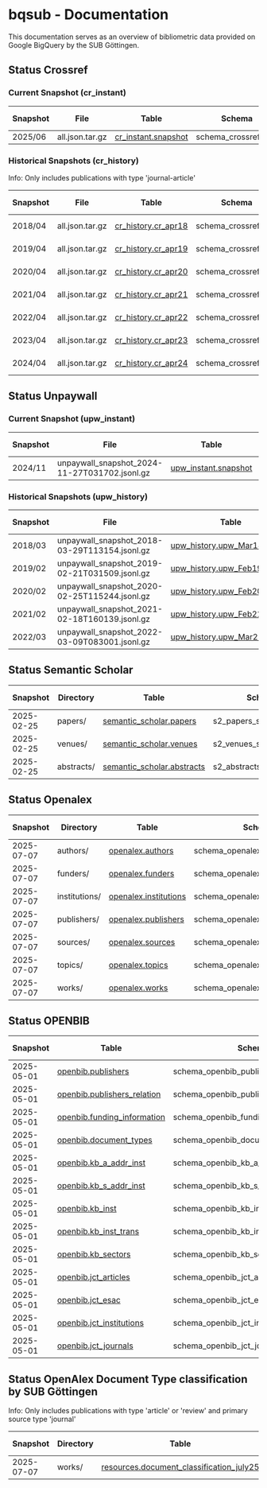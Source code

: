 # bqsub - Documentation

This documentation serves as an overview of bibliometric data provided on Google BigQuery by the SUB Göttingen.


## Status Crossref

### Current Snapshot (cr_instant)

| Snapshot        | File            | Table               | Schema               | Procedure | Last Changed | Coverage  | Number of rows |
|-----------------|-----------------|---------------------|----------------------|-----------|--------------|-----------|--------------------|
|  2025/06        | all.json.tar.gz | [cr_instant.snapshot](https://console.cloud.google.com/bigquery?ws=!1m4!1m3!3m2!1ssubugoe-collaborative!2scr_instant) | schema_crossref.json | [Repo](https://github.com/naustica/crossref_bq) |  14.07.2025  | All             | 171.073.897     |

### Historical Snapshots (cr_history)

Info: Only includes publications with type 'journal-article'

| Snapshot        | File            | Table               | Schema               | Procedure | Last Changed | Coverage  | Number of rows |
|-----------------|-----------------|---------------------|----------------------|-----------|--------------|-----------|--------------------|
|  2018/04        | all.json.tar.gz | [cr_history.cr_apr18](https://console.cloud.google.com/bigquery?ws=!1m4!1m3!3m2!1ssubugoe-collaborative!2scr_history) | schema_crossref.json | [Repo](https://github.com/naustica/crossref_bq) |  20.02.2022  | 2013-2018 | 16.766.035 |
|  2019/04        | all.json.tar.gz | [cr_history.cr_apr19](https://console.cloud.google.com/bigquery?ws=!1m4!1m3!3m2!1ssubugoe-collaborative!2scr_history) | schema_crossref.json | [Repo](https://github.com/naustica/crossref_bq) |  29.10.2021  | 2013-2019 | 20.715.644 |
|  2020/04        | all.json.tar.gz | [cr_history.cr_apr20](https://console.cloud.google.com/bigquery?ws=!1m4!1m3!3m2!1ssubugoe-collaborative!2scr_history) | schema_crossref.json | [Repo](https://github.com/naustica/crossref_bq) |  29.10.2021  | 2013-2020 | 25.334.525 |
|  2021/04        | all.json.tar.gz | [cr_history.cr_apr21](https://console.cloud.google.com/bigquery?ws=!1m4!1m3!3m2!1ssubugoe-collaborative!2scr_history) | schema_crossref.json | [Repo](https://github.com/naustica/crossref_bq) |  29.10.2021  | 2013-2021 | 30.579.119 |
|  2022/04        | all.json.tar.gz | [cr_history.cr_apr22](https://console.cloud.google.com/bigquery?ws=!1m4!1m3!3m2!1ssubugoe-collaborative!2scr_history) | schema_crossref.json | [Repo](https://github.com/naustica/crossref_bq) |  14.05.2022  | 2013-2022 | 35.939.195 |
|  2023/04        | all.json.tar.gz | [cr_history.cr_apr23](https://console.cloud.google.com/bigquery?ws=!1m4!1m3!3m2!1ssubugoe-collaborative!2scr_history) | schema_crossref.json | [Repo](https://github.com/naustica/crossref_bq) |  07.05.2023  | 2013-2023 | 41.767.461 |
|  2024/04        | all.json.tar.gz | [cr_history.cr_apr24](https://console.cloud.google.com/bigquery?ws=!1m4!1m3!3m2!1ssubugoe-collaborative!2scr_history) | schema_crossref.json | [Repo](https://github.com/naustica/crossref_bq) |  07.05.2024  | 2013-2024 | 47.709.184 |

## Status Unpaywall

### Current Snapshot (upw_instant)

| Snapshot| File                                          | Table                | Schema               | Procedure | Last Changed | Coverage  | Number of rows |
|---------|-----------------------------------------------|----------------------|----------------------|-----------|--------------|-----------|-----------------|
| 2024/11 | unpaywall_snapshot_2024-11-27T031702.jsonl.gz | [upw_instant.snapshot](https://console.cloud.google.com/bigquery?ws=!1m4!1m3!3m2!1ssubugoe-collaborative!2supw_instant) | bq_schema_nov24.json | [Repo](https://github.com/naustica/unpaywall_bq) | 23.06.2025 | 2008-2025 | 94.924.816 |

### Historical Snapshots (upw_history)

| Snapshot| File                                          | Table                       | Schema               | Procedure | Last Changed | Coverage  | Number of rows |
|---------|-----------------------------------------------|-----------------------------|----------------------|-----------|--------------|-----------|-----------------|
| 2018/03 | unpaywall_snapshot_2018-03-29T113154.jsonl.gz | [upw_history.upw_Mar18_08_20](https://console.cloud.google.com/bigquery?ws=!1m4!1m3!3m2!1ssubugoe-collaborative!2supw_history) | bq_schema_mar18.json | [Repo](https://github.com/naustica/unpaywall_bq) |  29.10.2021  | 2008-2018 | 36.557.043 |
| 2019/02 | unpaywall_snapshot_2019-02-21T031509.jsonl.gz | [upw_history.upw_Feb19_08_19](https://console.cloud.google.com/bigquery?ws=!1m4!1m3!3m2!1ssubugoe-collaborative!2supw_history) | bq_schema_feb19.json | [Repo](https://github.com/naustica/unpaywall_bq) |  10.11.2021  | 2008-2019 | 42.143.979 |
| 2020/02 | unpaywall_snapshot_2020-02-25T115244.jsonl.gz | [upw_history.upw_Feb20_08_20](https://console.cloud.google.com/bigquery?ws=!1m4!1m3!3m2!1ssubugoe-collaborative!2supw_history) | bq_schema_feb20.json | [Repo](https://github.com/naustica/unpaywall_bq) |  30.10.2021  | 2008-2020 | 49.717.710 |
| 2021/02 | unpaywall_snapshot_2021-02-18T160139.jsonl.gz | [upw_history.upw_Feb21_08_21](https://console.cloud.google.com/bigquery?ws=!1m4!1m3!3m2!1ssubugoe-collaborative!2supw_history) | bq_schema_feb21.json | [Repo](https://github.com/naustica/unpaywall_bq) |  29.10.2021  | 2008-2021 | 58.437.927 |
| 2022/03 | unpaywall_snapshot_2022-03-09T083001.jsonl.gz | [upw_history.upw_Mar22_08_22](https://console.cloud.google.com/bigquery?ws=!1m4!1m3!3m2!1ssubugoe-collaborative!2supw_history) | bq_schema_mar22.json | [Repo](https://github.com/naustica/unpaywall_bq) |  14.03.2022 | 2008-2022 | 67.424.819 |

## Status Semantic Scholar 

| Snapshot   | Directory    | Table                | Schema               | Procedure | Last Changed | Coverage  | Number of rows |
|------------|--------------|----------------------|----------------------|-----------|--------------|-----------|-----------------|
| 2025-02-25 | papers/      | [semantic_scholar.papers](https://console.cloud.google.com/bigquery?ws=!1m4!1m3!3m2!1ssubugoe-collaborative!2ssemantic_scholar) | s2_papers_schema.json | [Repo](https://github.com/naustica/semantic_scholar_bq) |  04.03.2025 | All | 224.566.486 |
| 2025-02-25 | venues/      | [semantic_scholar.venues](https://console.cloud.google.com/bigquery?ws=!1m4!1m3!3m2!1ssubugoe-collaborative!2ssemantic_scholar) | s2_venues_schema.json | [Repo](https://github.com/naustica/semantic_scholar_bq) |  04.03.2025 | All | 194.578 |
| 2025-02-25 | abstracts/      | [semantic_scholar.abstracts](https://console.cloud.google.com/bigquery?ws=!1m4!1m3!3m2!1ssubugoe-collaborative!2ssemantic_scholar) | s2_abstracts_schema.json | [Repo](https://github.com/naustica/semantic_scholar_bq) |  04.03.2025 | All | 108.246.108 |

## Status Openalex

| Snapshot   | Directory     | Table                 | Schema                            | Procedure | Last Changed | Coverage  | Number of rows |
|------------|---------------|-----------------------|-----------------------------------|-----------|--------------|-----------|----------------------|
| 2025-07-07 | authors/      | [openalex.authors](https://console.cloud.google.com/bigquery?ws=!1m4!1m3!3m2!1ssubugoe-collaborative!2sopenalex)      | schema_openalex_author.json       | [Repo](https://github.com/naustica/openalex) |  14.07.2025  | All | 104.007.169 |
| 2025-07-07 | funders/      | [openalex.funders](https://console.cloud.google.com/bigquery?ws=!1m4!1m3!3m2!1ssubugoe-collaborative!2sopenalex)      | schema_openalex_funders.json      | [Repo](https://github.com/naustica/openalex) |  14.07.2025  | All | 32.437 |
| 2025-07-07 | institutions/ | [openalex.institutions](https://console.cloud.google.com/bigquery?ws=!1m4!1m3!3m2!1ssubugoe-collaborative!2sopenalex) | schema_openalex_institutions.json | [Repo](https://github.com/naustica/openalex) |  14.07.2025  | All | 115.740 |
| 2025-07-07 | publishers/   | [openalex.publishers](https://console.cloud.google.com/bigquery?ws=!1m4!1m3!3m2!1ssubugoe-collaborative!2sopenalex)   | schema_openalex_publishers.json   | [Repo](https://github.com/naustica/openalex) |  14.07.2025  | All | 10.741 |
| 2025-07-07 | sources/      | [openalex.sources](https://console.cloud.google.com/bigquery?ws=!1m4!1m3!3m2!1ssubugoe-collaborative!2sopenalex)      | schema_openalex_sources.json      | [Repo](https://github.com/naustica/openalex) |  14.07.2025  | All | 260.790 |
| 2025-07-07 | topics/       | [openalex.topics](https://console.cloud.google.com/bigquery?ws=!1m4!1m3!3m2!1ssubugoe-collaborative!2sopenalex)       | schema_openalex_topics.json       | [Repo](https://github.com/naustica/openalex) |  14.07.2025  | All | 4.516 |
| 2025-07-07 | works/        | [openalex.works](https://console.cloud.google.com/bigquery?ws=!1m4!1m3!3m2!1ssubugoe-collaborative!2sopenalex)        | schema_openalex_work.json         | [Repo](https://github.com/naustica/openalex) |  14.07.2025  | All | 268.733.783 |

## Status OPENBIB

| Snapshot   | Table                 | Schema                            | Procedure | Last Changed | Coverage  | Number of rows |
|------------|-----------------------|-----------------------------------|-----------|--------------|-----------|----------------------|
| 2025-05-01 | [openbib.publishers](https://console.cloud.google.com/bigquery?ws=!1m4!1m3!3m2!1ssubugoe-collaborative!2sopenbib) | schema_openbib_publishers.json | [Repo](https://github.com/kbopenbib/kbopenbib_data/) | 11.04.2025 | 2014-2024 | 373 |
| 2025-05-01 | [openbib.publishers_relation](https://console.cloud.google.com/bigquery?ws=!1m4!1m3!3m2!1ssubugoe-collaborative!2sopenbib) | schema_openbib_publishers_relation.json | [Repo](https://github.com/kbopenbib/kbopenbib_data/) | 11.04.2025 | 2014-2024 | 212 |
| 2025-05-01 | [openbib.funding_information](https://console.cloud.google.com/bigquery?ws=!1m4!1m3!3m2!1ssubugoe-collaborative!2sopenbib) | schema_openbib_funding_information.json | [Repo](https://github.com/kbopenbib/kbopenbib_data/) | 14.04.2025 | 2020-2024 | 9.255 |
| 2025-05-01 | [openbib.document_types](https://console.cloud.google.com/bigquery?ws=!1m4!1m3!3m2!1ssubugoe-collaborative!2sopenbib) | schema_openbib_document_types.json | [Repo](https://github.com/kbopenbib/kbopenbib_data/) | 28.03.2025 | 2014-2024 | 56.063.628 |
| 2025-05-01 | [openbib.kb_a_addr_inst](https://console.cloud.google.com/bigquery?ws=!1m4!1m3!3m2!1ssubugoe-collaborative!2sopenbib) | schema_openbib_kb_a_addr_inst.json | [Repo](https://github.com/kbopenbib/kbopenbib_data/) | 14.04.2025 | All | 9.903.725 |
| 2025-05-01 | [openbib.kb_s_addr_inst](https://console.cloud.google.com/bigquery?ws=!1m4!1m3!3m2!1ssubugoe-collaborative!2sopenbib) | schema_openbib_kb_s_addr_inst.json | [Repo](https://github.com/kbopenbib/kbopenbib_data/) | 14.04.2025 | All | 9.900.278 |
| 2025-05-01 | [openbib.kb_inst](https://console.cloud.google.com/bigquery?ws=!1m4!1m3!3m2!1ssubugoe-collaborative!2sopenbib) | schema_openbib_kb_inst.json | [Repo](https://github.com/kbopenbib/kbopenbib_data/) | 14.04.2025 | All | 2.759 |
| 2025-05-01 | [openbib.kb_inst_trans](https://console.cloud.google.com/bigquery?ws=!1m4!1m3!3m2!1ssubugoe-collaborative!2sopenbib) | schema_openbib_kb_inst_trans.json | [Repo](https://github.com/kbopenbib/kbopenbib_data/) | 28.03.2025 | All | 91 |
| 2025-05-01 | [openbib.kb_sectors](https://console.cloud.google.com/bigquery?ws=!1m4!1m3!3m2!1ssubugoe-collaborative!2sopenbib) | schema_openbib_kb_sectors.json | [Repo](https://github.com/kbopenbib/kbopenbib_data/) | 28.03.2025 | All | 22 |
| 2025-05-01 | [openbib.jct_articles](https://console.cloud.google.com/bigquery?ws=!1m4!1m3!3m2!1ssubugoe-collaborative!2sopenbib) | schema_openbib_jct_articles.json | [Repo](https://github.com/kbopenbib/kbopenbib_data/) | 14.04.2025 | 2018-2025 | 1.996.190 |
| 2025-05-01 | [openbib.jct_esac](https://console.cloud.google.com/bigquery?ws=!1m4!1m3!3m2!1ssubugoe-collaborative!2sopenbib) | schema_openbib_jct_esac.json | [Repo](https://github.com/kbopenbib/kbopenbib_data/) | 14.04.2025 | 2018-2025 | 1.285 |
| 2025-05-01 | [openbib.jct_institutions](https://console.cloud.google.com/bigquery?ws=!1m4!1m3!3m2!1ssubugoe-collaborative!2sopenbib) | schema_openbib_jct_institutions.json | [Repo](https://github.com/kbopenbib/kbopenbib_data/) | 14.04.2025 | 2018-2025 | 28.007 |
| 2025-05-01 | [openbib.jct_journals](https://console.cloud.google.com/bigquery?ws=!1m4!1m3!3m2!1ssubugoe-collaborative!2sopenbib) | schema_openbib_jct_journals.json | [Repo](https://github.com/kbopenbib/kbopenbib_data/) | 14.04.2025 | 2018-2025 | 491.218 |

## Status OpenAlex Document Type classification by SUB Göttingen

Info: Only includes publications with type 'article' or 'review' and primary source type 'journal'

| Snapshot   | Directory    | Table                | Schema               | Procedure | Last Changed | Coverage  | Number of rows |
|------------|--------------|----------------------|----------------------|-----------|--------------|-----------|-----------------|
| 2025-07-07 | works/       | [resources.document_classification_july25](https://console.cloud.google.com/bigquery?ws=!1m4!1m3!3m2!1ssubugoe-collaborative!2sresources) | schema_document_types.json | [Repo](https://github.com/naustica/openalex_doctypes/tree/classifier/classifier) | 15.07.2025 | 2014-2025 | 61.495.813 |

